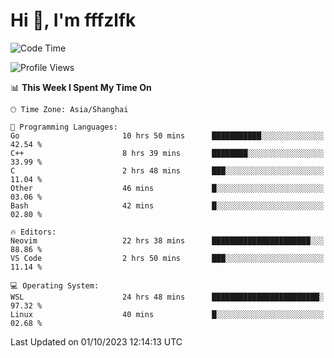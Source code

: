 # Hi 👋, I'm fffzlfk

<!--START_SECTION:waka-->
![Code Time](http://img.shields.io/badge/Code%20Time-462%20hrs%2053%20mins-blue)

![Profile Views](http://img.shields.io/badge/Profile%20Views-0-blue)

📊 **This Week I Spent My Time On** 

```text
🕑︎ Time Zone: Asia/Shanghai

💬 Programming Languages: 
Go                       10 hrs 50 mins      ███████████░░░░░░░░░░░░░░   42.54 % 
C++                      8 hrs 39 mins       ████████░░░░░░░░░░░░░░░░░   33.99 % 
C                        2 hrs 48 mins       ███░░░░░░░░░░░░░░░░░░░░░░   11.04 % 
Other                    46 mins             █░░░░░░░░░░░░░░░░░░░░░░░░   03.06 % 
Bash                     42 mins             █░░░░░░░░░░░░░░░░░░░░░░░░   02.80 % 

🔥 Editors: 
Neovim                   22 hrs 38 mins      ██████████████████████░░░   88.86 % 
VS Code                  2 hrs 50 mins       ███░░░░░░░░░░░░░░░░░░░░░░   11.14 % 

💻 Operating System: 
WSL                      24 hrs 48 mins      ████████████████████████░   97.32 % 
Linux                    40 mins             █░░░░░░░░░░░░░░░░░░░░░░░░   02.68 % 
```


 Last Updated on 01/10/2023 12:14:13 UTC
<!--END_SECTION:waka-->
